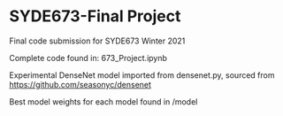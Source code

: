 # SYDE673-Final Project
 Final code submission for SYDE673 Winter 2021

Complete code found in: 673_Project.ipynb

Experimental DenseNet model imported from densenet.py, sourced from https://github.com/seasonyc/densenet

Best model weights for each model found in /model

